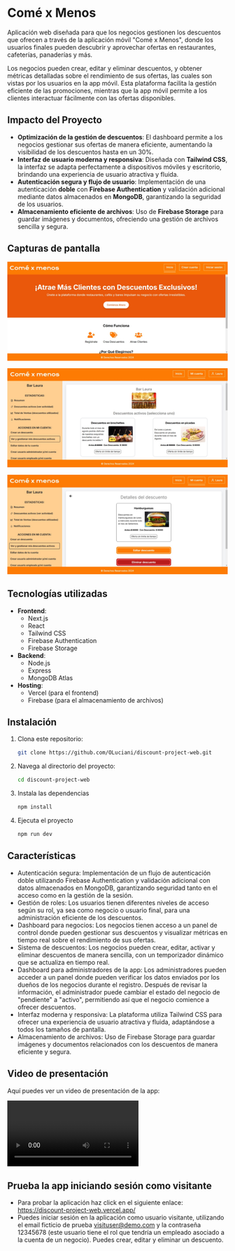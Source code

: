 <!-- This is a [Next.js](https://nextjs.org/) project bootstrapped with [`create-next-app`](https://github.com/vercel/next.js/tree/canary/packages/create-next-app).

## Getting Started

First, run the development server:

```bash
npm run dev
# or
yarn dev
# or
pnpm dev
# or
bun dev
```

Open [http://localhost:3000](http://localhost:3000) with your browser to see the result.

You can start editing the page by modifying `app/page.tsx`. The page auto-updates as you edit the file.

This project uses [`next/font`](https://nextjs.org/docs/basic-features/font-optimization) to automatically optimize and load Inter, a custom Google Font.

## Learn More

To learn more about Next.js, take a look at the following resources:

- [Next.js Documentation](https://nextjs.org/docs) - learn about Next.js features and API.
- [Learn Next.js](https://nextjs.org/learn) - an interactive Next.js tutorial.

You can check out [the Next.js GitHub repository](https://github.com/vercel/next.js/) - your feedback and contributions are welcome!

## Deploy on Vercel

The easiest way to deploy your Next.js app is to use the [Vercel Platform](https://vercel.com/new?utm_medium=default-template&filter=next.js&utm_source=create-next-app&utm_campaign=create-next-app-readme) from the creators of Next.js.

Check out our [Next.js deployment documentation](https://nextjs.org/docs/deployment) for more details. -->



# Comé x Menos
Aplicación web diseñada para que los negocios gestionen los descuentos que ofrecen a través de la aplicación móvil "Comé x Menos", donde los usuarios finales pueden descubrir y aprovechar ofertas en restaurantes, cafeterías, panaderías y más.

Los negocios pueden crear, editar y eliminar descuentos, y obtener métricas detalladas sobre el rendimiento de sus ofertas, las cuales son vistas por los usuarios en la app móvil. Esta plataforma facilita la gestión eficiente de las promociones, mientras que la app móvil permite a los clientes interactuar fácilmente con las ofertas disponibles.

## Impacto del Proyecto
- **Optimización de la gestión de descuentos**: El dashboard permite a los negocios gestionar sus ofertas de manera eficiente, aumentando la visibilidad de los descuentos hasta en un 30%.
- **Interfaz de usuario moderna y responsiva**: Diseñada con **Tailwind CSS**, la interfaz se adapta perfectamente a dispositivos móviles y escritorio, brindando una experiencia de usuario atractiva y fluida.
- **Autenticación segura y flujo de usuario**: Implementación de una autenticación **doble** con **Firebase Authentication** y validación adicional mediante datos almacenados en **MongoDB**, garantizando la seguridad de los usuarios.
- **Almacenamiento eficiente de archivos**: Uso de **Firebase Storage** para guardar imágenes y documentos, ofreciendo una gestión de archivos sencilla y segura.

## Capturas de pantalla

![Vista principal](images/vista-principal.png)

![Gestión de descuentos 1](images/gestion-descuentos.png)

![Gestión de descuentos 2](images/editar-eliminar-descuento.png)


## Tecnologías utilizadas
- **Frontend**: 
  - Next.js
  - React
  - Tailwind CSS
  - Firebase Authentication
  - Firebase Storage
- **Backend**:
  - Node.js
  - Express
  - MongoDB Atlas
- **Hosting**: 
  - Vercel (para el frontend)
  - Firebase (para el almacenamiento de archivos)

## Instalación
1. Clona este repositorio:
   ```bash
   git clone https://github.com/OLuciani/discount-project-web.git

2. Navega al directorio del proyecto:
   ```bash
   cd discount-project-web

3. Instala las dependencias
   ```bash
   npm install

4. Ejecuta el proyecto
   ```bash
   npm run dev

## Características
- Autenticación segura: Implementación de un flujo de autenticación doble utilizando Firebase Authentication y validación adicional con datos almacenados en MongoDB, garantizando seguridad tanto en el acceso como en la gestión de la sesión.
- Gestión de roles: Los usuarios tienen diferentes niveles de acceso según su rol, ya sea como negocio o usuario final, para una administración eficiente de los descuentos.
- Dashboard para negocios: Los negocios tienen acceso a un panel de control donde pueden gestionar sus descuentos y visualizar métricas en tiempo real sobre el rendimiento de sus ofertas.
- Sistema de descuentos: Los negocios pueden crear, editar, activar y eliminar descuentos de manera sencilla, con un temporizador dinámico que se actualiza en tiempo real.
- Dashboard para administradores de la app: Los administradores pueden acceder a un panel donde pueden verificar los datos enviados por los dueños de los negocios durante el registro. Después de revisar la información, el administrador puede cambiar el estado del negocio de "pendiente" a "activo", permitiendo así que el negocio comience a ofrecer descuentos.
- Interfaz moderna y responsiva: La plataforma utiliza Tailwind CSS para ofrecer una experiencia de usuario atractiva y fluida, adaptándose a todos los tamaños de pantalla.
- Almacenamiento de archivos: Uso de Firebase Storage para guardar imágenes y documentos relacionados con los descuentos de manera eficiente y segura.

## Video de presentación
Aquí puedes ver un video de presentación de la app:

<!-- <video width="560" controls>
  <source src="https://discount-project-web.vercel.app/videos/demo-video-app-funcionando.mp4" type="video/mp4">
  Tu navegador no soporta el elemento de video.
</video> -->

![Video de Presentación](https://discount-project-web.vercel.app/videos/demo-video-app-funcionando.mp4)


## Prueba la app iniciando sesión como visitante
- Para probar la aplicación haz click en el siguiente enlace: https://discount-project-web.vercel.app/
- Puedes iniciar sesión en la aplicación como usuario visitante, utilizando el email ficticio de prueba visituser@demo.com y la contraseña 12345678 (este usuario tiene el rol que tendría un empleado asociado a la cuenta de un negocio). Puedes crear, editar y eliminar un descuento.


